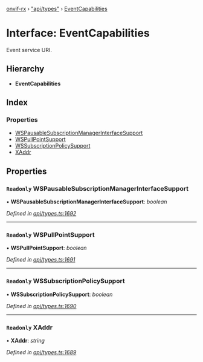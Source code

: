 [onvif-rx](../README.md) › ["api/types"](../modules/_api_types_.md) › [EventCapabilities](_api_types_.eventcapabilities.md)

# Interface: EventCapabilities

Event service URI.

## Hierarchy

* **EventCapabilities**

## Index

### Properties

* [WSPausableSubscriptionManagerInterfaceSupport](_api_types_.eventcapabilities.md#readonly-wspausablesubscriptionmanagerinterfacesupport)
* [WSPullPointSupport](_api_types_.eventcapabilities.md#readonly-wspullpointsupport)
* [WSSubscriptionPolicySupport](_api_types_.eventcapabilities.md#readonly-wssubscriptionpolicysupport)
* [XAddr](_api_types_.eventcapabilities.md#readonly-xaddr)

## Properties

### `Readonly` WSPausableSubscriptionManagerInterfaceSupport

• **WSPausableSubscriptionManagerInterfaceSupport**: *boolean*

*Defined in [api/types.ts:1692](https://github.com/patrickmichalina/onvif-rx/blob/3e9b152/src/api/types.ts#L1692)*

___

### `Readonly` WSPullPointSupport

• **WSPullPointSupport**: *boolean*

*Defined in [api/types.ts:1691](https://github.com/patrickmichalina/onvif-rx/blob/3e9b152/src/api/types.ts#L1691)*

___

### `Readonly` WSSubscriptionPolicySupport

• **WSSubscriptionPolicySupport**: *boolean*

*Defined in [api/types.ts:1690](https://github.com/patrickmichalina/onvif-rx/blob/3e9b152/src/api/types.ts#L1690)*

___

### `Readonly` XAddr

• **XAddr**: *string*

*Defined in [api/types.ts:1689](https://github.com/patrickmichalina/onvif-rx/blob/3e9b152/src/api/types.ts#L1689)*
